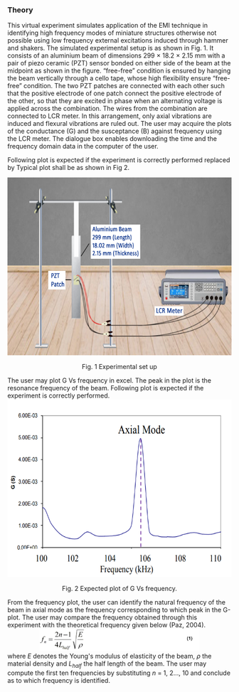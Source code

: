 ### Theory

This virtual experiment simulates application of the EMI technique in identifying high frequency modes of miniature structures otherwise not possible using low frequency external excitations induced through hammer and shakers. The simulated experimental setup is as shown in Fig. 1. It consists of an aluminium beam of dimensions 299 × 18.2 × 2.15 mm with a pair of piezo ceramic (PZT) sensor bonded on either side of the beam at the midpoint as shown in the figure. “free-free” condition is ensured by hanging the beam vertically through a cello tape, whose high flexibility ensure “free-free” condition. The two PZT patches are connected with each other such that the positive electrode of one patch connect the positive electrode of the other, so that they are excited in phase when an alternating voltage is applied across the combination. The wires from the combination are connected to LCR meter. In this arrangement, only axial vibrations are induced and flexural vibrations are ruled out.
The user may acquire the plots of the conductance (G) and the susceptance (B) against frequency using the LCR meter. The dialogue box enables downloading the time and the frequency domain data in the computer of the user.


Following plot is expected if the experiment is correctly performed replaced by Typical plot shall be as shown in Fig 2.


<center>
<img src="images/1.jpg" height="400px">

Fig. 1 Experimental set up
</center>
The user may plot G Vs frequency in excel. The peak in the plot is the resonance frequency of the beam. Following plot is expected if the experiment is correctly performed.
<center>
<img src="images/th2.png" height="400px">

Fig. 2 Expected plot of G Vs frequency.
</center>
From the frequency plot, the user can identify the natural frequency of the beam in axial mode as the
frequency corresponding to which peak in the G-plot. The user may compare the frequency obtained
through this experiment with the theoretical frequency given below (Paz, 2004).<br>
<center>
<img src="images/th3.png" height="50px">
  
</center>
where <i>E</i> denotes the Young's modulus of elasticity of the beam, <i>ρ</i> the material density and <i>L<sub>half</sub></i> the half length of the beam. The user may compute the first ten frequencies by substituting <i>n</i> = 1, 2..., 10 and conclude as to which frequency is identified. 
